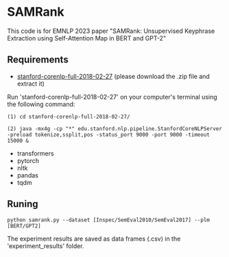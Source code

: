 # SAMRank
This code is for EMNLP 2023 paper "SAMRank: Unsupervised Keyphrase Extraction using Self-Attention Map in BERT and GPT-2" 

## Requirements
- [stanford-corenlp-full-2018-02-27](https://drive.google.com/file/d/1K4Ll54ypTf_tF83Mkkar2QKOcZ4Uskl5/view?usp=sharing)  (please download the .zip file and extract it)

Run 'stanford-corenlp-full-2018-02-27' on your computer's terminal using the following command:

    (1) cd stanford-corenlp-full-2018-02-27/
    
    (2) java -mx4g -cp "*" edu.stanford.nlp.pipeline.StanfordCoreNLPServer -preload tokenize,ssplit,pos -status_port 9000 -port 9000 -timeout 15000 &
    
- transformers
- pytorch
- nltk
- pandas
- tqdm


## Runing
```shell
python samrank.py --dataset [Inspec/SemEval2010/SemEval2017] --plm [BERT/GPT2]
```
The experiment results are saved as data frames (.csv) in the 'experiment_results' folder.
